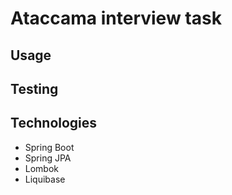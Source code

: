 # Ataccama interview task

## Usage

## Testing

## Technologies
* Spring Boot
* Spring JPA
* Lombok
* Liquibase
